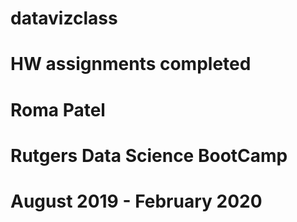 # datavizclass
# HW assignments completed
# Roma Patel
# Rutgers Data Science BootCamp
# August 2019 - February 2020
